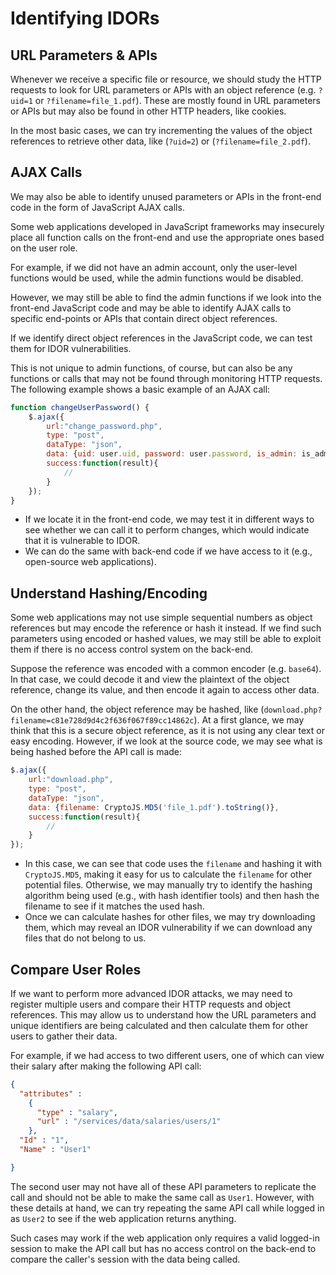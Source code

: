 # Identifying IDORs
## URL Parameters & APIs
Whenever we receive a specific file or resource, we should study the HTTP requests to look for URL parameters or APIs with an object reference (e.g. `?uid=1` or `?filename=file_1.pdf`). These are mostly found in URL parameters or APIs but may also be found in other HTTP headers, like cookies.

In the most basic cases, we can try incrementing the values of the object references to retrieve other data, like (`?uid=2`) or (`?filename=file_2.pdf`).
## AJAX Calls
We may also be able to identify unused parameters or APIs in the front-end code in the form of JavaScript AJAX calls.

Some web applications developed in JavaScript frameworks may insecurely place all function calls on the front-end and use the appropriate ones based on the user role.

For example, if we did not have an admin account, only the user-level functions would be used, while the admin functions would be disabled. 

However, we may still be able to find the admin functions if we look into the front-end JavaScript code and may be able to identify AJAX calls to specific end-points or APIs that contain direct object references. 

If we identify direct object references in the JavaScript code, we can test them for IDOR vulnerabilities.

This is not unique to admin functions, of course, but can also be any functions or calls that may not be found through monitoring HTTP requests. The following example shows a basic example of an AJAX call:
```javascript
function changeUserPassword() {
    $.ajax({
        url:"change_password.php",
        type: "post",
        dataType: "json",
        data: {uid: user.uid, password: user.password, is_admin: is_admin},
        success:function(result){
            //
        }
    });
}
```
- If we locate it in the front-end code, we may test it in different ways to see whether we can call it to perform changes, which would indicate that it is vulnerable to IDOR. 
- We can do the same with back-end code if we have access to it (e.g., open-source web applications).
## Understand Hashing/Encoding
Some web applications may not use simple sequential numbers as object references but may encode the reference or hash it instead. If we find such parameters using encoded or hashed values, we may still be able to exploit them if there is no access control system on the back-end.

Suppose the reference was encoded with a common encoder (e.g. `base64`). In that case, we could decode it and view the plaintext of the object reference, change its value, and then encode it again to access other data.

On the other hand, the object reference may be hashed, like (`download.php?filename=c81e728d9d4c2f636f067f89cc14862c`). At a first glance, we may think that this is a secure object reference, as it is not using any clear text or easy encoding. However, if we look at the source code, we may see what is being hashed before the API call is made:
```javascript
$.ajax({
    url:"download.php",
    type: "post",
    dataType: "json",
    data: {filename: CryptoJS.MD5('file_1.pdf').toString()},
    success:function(result){
        //
    }
});
```
- In this case, we can see that code uses the `filename` and hashing it with `CryptoJS.MD5`, making it easy for us to calculate the `filename` for other potential files. Otherwise, we may manually try to identify the hashing algorithm being used (e.g., with hash identifier tools) and then hash the filename to see if it matches the used hash.
- Once we can calculate hashes for other files, we may try downloading them, which may reveal an IDOR vulnerability if we can download any files that do not belong to us.
## Compare User Roles
If we want to perform more advanced IDOR attacks, we may need to register multiple users and compare their HTTP requests and object references. This may allow us to understand how the URL parameters and unique identifiers are being calculated and then calculate them for other users to gather their data.

For example, if we had access to two different users, one of which can view their salary after making the following API call:
```json
{
  "attributes" : 
    {
      "type" : "salary",
      "url" : "/services/data/salaries/users/1"
    },
  "Id" : "1",
  "Name" : "User1"

}
```

The second user may not have all of these API parameters to replicate the call and should not be able to make the same call as `User1`. However, with these details at hand, we can try repeating the same API call while logged in as `User2` to see if the web application returns anything. 

Such cases may work if the web application only requires a valid logged-in session to make the API call but has no access control on the back-end to compare the caller's session with the data being called.